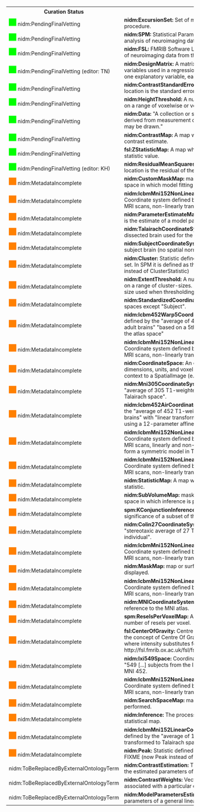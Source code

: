 <table>
<tr><th>Curation Status</th><th>Term</th></tr><tr><td><img src="../../../doc/content/specs/img/green.png?raw=true"/>  nidm:PendingFinalVetting</td><td><b>nidm:ExcursionSet: </b>Set of map elements surviving a thresholding procedure.</td></tr><tr><td><img src="../../../doc/content/specs/img/green.png?raw=true"/>  nidm:PendingFinalVetting</td><td><b>nidm:SPM: </b>Statistical Parametric Mapping software package for the analysis of neuroimaging data from the FIL Methods Group.</td></tr><tr><td><img src="../../../doc/content/specs/img/green.png?raw=true"/>  nidm:PendingFinalVetting</td><td><b>nidm:FSL: </b>FMRIB Software Library software package for the analysis of neuroimaging data from the FMRIB.</td></tr><tr><td><img src="../../../doc/content/specs/img/green.png?raw=true"/>  nidm:PendingFinalVetting (editor: TN)</td><td><b>nidm:DesignMatrix: </b>A matrix of values defining the explanatory variables used in a regression model.  Each column corresponds to one explanatory variable, each row corresponds to one observation.</td></tr><tr><td><img src="../../../doc/content/specs/img/green.png?raw=true"/>  nidm:PendingFinalVetting</td><td><b>nidm:ContrastStandardErrorMap: </b>A map whose value at each location is the standard error of a given contrast.</td></tr><tr><td><img src="../../../doc/content/specs/img/green.png?raw=true"/>  nidm:PendingFinalVetting</td><td><b>nidm:HeightThreshold: </b>A numerical value that establishes a bound on a range of voxelwise or vertex-wise defined statistic.
</td></tr><tr><td><img src="../../../doc/content/specs/img/green.png?raw=true"/>  nidm:PendingFinalVetting</td><td><b>nidm:Data: </b>"A collection or single item of factual information, derived from measurement or research, from which conclusions may be drawn."</td></tr><tr><td><img src="../../../doc/content/specs/img/green.png?raw=true"/>  nidm:PendingFinalVetting</td><td><b>nidm:ContrastMap: </b>A map whose value at each location is statistical contrast estimate.</td></tr><tr><td><img src="../../../doc/content/specs/img/green.png?raw=true"/>  nidm:PendingFinalVetting</td><td><b>fsl:ZStatisticMap: </b>A map whose value at each location is a Z-statistic value. </td></tr><tr><td><img src="../../../doc/content/specs/img/green.png?raw=true"/>  nidm:PendingFinalVetting (editor: KH)</td><td><b>nidm:ResidualMeanSquaresMap: </b>A map whose value at each location is the residual of the mean squares fit to the data.</td></tr><tr><td><img src="../../../doc/content/specs/img/orange.png?raw=true"/>  nidm:MetadataIncomplete</td><td><b>nidm:CustomMaskMap: </b>mask defined by the user to restrain the space in which model fitting is performed.</td></tr><tr><td><img src="../../../doc/content/specs/img/orange.png?raw=true"/>  nidm:MetadataIncomplete</td><td><b>nidm:IcbmMni152NonLinear2009cAsymmetricCoordinateSystem: </b>Coordinate system defined by the "average of 152 T1-weighted MRI scans, non-linearly transformed to MNI152 linear space".</td></tr><tr><td><img src="../../../doc/content/specs/img/orange.png?raw=true"/>  nidm:MetadataIncomplete</td><td><b>nidm:ParameterEstimateMap: </b>A map whose value at each location is the estimate of a model parameter.</td></tr><tr><td><img src="../../../doc/content/specs/img/orange.png?raw=true"/>  nidm:MetadataIncomplete</td><td><b>nidm:TalairachCoordinateSystem: </b>Reference space defined by the dissected brain used for the Talairach and Tournoux atlas.</td></tr><tr><td><img src="../../../doc/content/specs/img/orange.png?raw=true"/>  nidm:MetadataIncomplete</td><td><b>nidm:SubjectCoordinateSystem: </b>Coordinate system defined by the subject brain (no spatial normalisation applied).</td></tr><tr><td><img src="../../../doc/content/specs/img/orange.png?raw=true"/>  nidm:MetadataIncomplete</td><td><b>nidm:Cluster: </b>Statistic defined at the cluster-level in an excusion set. In SPM it is defined as the cluster size. FIXME (now Cluster instead of ClusterStatistic)</td></tr><tr><td><img src="../../../doc/content/specs/img/orange.png?raw=true"/>  nidm:MetadataIncomplete</td><td><b>nidm:ExtentThreshold: </b>A numerical value that establishes a bound on a range of cluster-sizes. / [from extentThresh:]        Minimum cluster size used when thresholding a statistic image        5voxels
</td></tr><tr><td><img src="../../../doc/content/specs/img/orange.png?raw=true"/>  nidm:MetadataIncomplete</td><td><b>nidm:StandardizedCoordinateSystem: </b>Parent of all reference spaces except "Subject".</td></tr><tr><td><img src="../../../doc/content/specs/img/orange.png?raw=true"/>  nidm:MetadataIncomplete</td><td><b>nidm:Icbm452Warp5CoordinateSystem: </b>Coordinate system defined by the "average of 452 T1-weighted MRIs of normal young adult brains" "based on a 5th order polynomial transformation into the atlas space"</td></tr><tr><td><img src="../../../doc/content/specs/img/orange.png?raw=true"/>  nidm:MetadataIncomplete</td><td><b>nidm:IcbmMni152NonLinear2009cSymmetricCoordinateSystem: </b>Coordinate system defined by the "average of 152 T1-weighted MRI scans, non-linearly transformed to MNI152 linear space".</td></tr><tr><td><img src="../../../doc/content/specs/img/orange.png?raw=true"/>  nidm:MetadataIncomplete</td><td><b>nidm:CoordinateSpace: </b>An entity with spatial attributes (e.g., dimensions, units, and voxel-to-world mapping) that provides context to a SpatialImage (e.g., a StatisticMap).</td></tr><tr><td><img src="../../../doc/content/specs/img/orange.png?raw=true"/>  nidm:MetadataIncomplete</td><td><b>nidm:Mni305CoordinateSystem: </b>Coordinate system defined by the "average of 305 T1-weighted MRI scans, linearly transformed to Talairach space".</td></tr><tr><td><img src="../../../doc/content/specs/img/orange.png?raw=true"/>  nidm:MetadataIncomplete</td><td><b>nidm:Icbm452AirCoordinateSystem: </b>Coordinate system defined by the "average of 452 T1-weighted MRIs of normal young adult brains" with "linear transforms of the subjects into the atlas space using a 12-parameter affine transformation"</td></tr><tr><td><img src="../../../doc/content/specs/img/orange.png?raw=true"/>  nidm:MetadataIncomplete</td><td><b>nidm:IcbmMni152NonLinear6thGenerationCoordinateSystem: </b>Coordinate system defined by the "average of 152 T1-weighted MRI scans, linearly and non-linearly (6 iterations) transformed to form a symmetric model in Talairach space"</td></tr><tr><td><img src="../../../doc/content/specs/img/orange.png?raw=true"/>  nidm:MetadataIncomplete</td><td><b>nidm:IcbmMni152NonLinear2009bAsymmetricCoordinateSystem: </b>Coordinate system defined by the "average of 152 T1-weighted MRI scans, non-linearly transformed to MNI152 linear space".</td></tr><tr><td><img src="../../../doc/content/specs/img/orange.png?raw=true"/>  nidm:MetadataIncomplete</td><td><b>nidm:StatisticMap: </b>A map whose value at each location is a statistic. </td></tr><tr><td><img src="../../../doc/content/specs/img/orange.png?raw=true"/>  nidm:MetadataIncomplete</td><td><b>nidm:SubVolumeMap: </b>mask defined by the user to restrain the space in which inference is performed.</td></tr><tr><td><img src="../../../doc/content/specs/img/orange.png?raw=true"/>  nidm:MetadataIncomplete</td><td><b>spm:KConjunctionInference: </b>Inference testing for the joint significance of a subset of the effects.</td></tr><tr><td><img src="../../../doc/content/specs/img/orange.png?raw=true"/>  nidm:MetadataIncomplete</td><td><b>nidm:Colin27CoordinateSystem: </b>Coordinate system defined by the "stereotaxic average of 27 T1-weighted MRI scans of the same individual".</td></tr><tr><td><img src="../../../doc/content/specs/img/orange.png?raw=true"/>  nidm:MetadataIncomplete</td><td><b>nidm:IcbmMni152NonLinear2009aSymmetricCoordinateSystem: </b>Coordinate system defined by the "average of 152 T1-weighted MRI scans, non-linearly transformed to MNI152 linear space".</td></tr><tr><td><img src="../../../doc/content/specs/img/orange.png?raw=true"/>  nidm:MetadataIncomplete</td><td><b>nidm:MaskMap: </b>map or surface on which the associated results are displayed. </td></tr><tr><td><img src="../../../doc/content/specs/img/orange.png?raw=true"/>  nidm:MetadataIncomplete</td><td><b>nidm:IcbmMni152NonLinear2009aAsymmetricCoordinateSystem: </b>Coordinate system defined by the "average of 152 T1-weighted MRI scans, non-linearly transformed to MNI152 linear space".</td></tr><tr><td><img src="../../../doc/content/specs/img/orange.png?raw=true"/>  nidm:MetadataIncomplete</td><td><b>nidm:MNICoordinateSystem: </b>Coordinate system defined with reference to the MNI atlas.</td></tr><tr><td><img src="../../../doc/content/specs/img/orange.png?raw=true"/>  nidm:MetadataIncomplete</td><td><b>spm:ReselsPerVoxelMap: </b>A map whose value at each location is the number of resels per voxel. </td></tr><tr><td><img src="../../../doc/content/specs/img/orange.png?raw=true"/>  nidm:MetadataIncomplete</td><td><b>fsl:CenterOfGravity: </b>Centre Of Gravity for the cluster, equivalent to the concept of Centre Of Gravity for a object with distributed mass, where intensity substitutes for mass in this case (definition from http://fsl.fmrib.ox.ac.uk/fsl/fslwiki/Cluster)</td></tr><tr><td><img src="../../../doc/content/specs/img/orange.png?raw=true"/>  nidm:MetadataIncomplete</td><td><b>nidm:Ixi549Space: </b>Coordinate system defined by the average of the "549 [...] subjects from the IXI dataset" linearly transformed to ICBM MNI 452.</td></tr><tr><td><img src="../../../doc/content/specs/img/orange.png?raw=true"/>  nidm:MetadataIncomplete</td><td><b>nidm:IcbmMni152NonLinear2009bSymmetricCoordinateSystem: </b>Coordinate system defined by the "average of 152 T1-weighted MRI scans, non-linearly transformed to MNI152 linear space".</td></tr><tr><td><img src="../../../doc/content/specs/img/orange.png?raw=true"/>  nidm:MetadataIncomplete</td><td><b>nidm:SearchSpaceMap: </b>mask in which the inference was performed.</td></tr><tr><td><img src="../../../doc/content/specs/img/orange.png?raw=true"/>  nidm:MetadataIncomplete</td><td><b>nidm:Inference: </b>The process of inferring the excursion set from a statistical map.</td></tr><tr><td><img src="../../../doc/content/specs/img/orange.png?raw=true"/>  nidm:MetadataIncomplete</td><td><b>nidm:IcbmMni152LinearCoordinateSystem: </b>Coordinate system defined by the "average of 152 T1-weighted MRI scans, linearly transformed to Talairach space".</td></tr><tr><td><img src="../../../doc/content/specs/img/orange.png?raw=true"/>  nidm:MetadataIncomplete</td><td><b>nidm:Peak: </b>Statistic defined at the peak-level in an excursion set. FIXME (now Peak instead of PeakStatistic)</td></tr><tr><td>nidm:ToBeReplacedByExternalOntologyTerm</td><td><b>nidm:ContrastEstimation: </b>The process of estimating a contrast from the estimated parameters of statistical model.</td></tr><tr><td>nidm:ToBeReplacedByExternalOntologyTerm</td><td><b>nidm:ContrastWeights: </b>Vector defining the linear combination associated with a particular contrast. </td></tr><tr><td>nidm:ToBeReplacedByExternalOntologyTerm</td><td><b>nidm:ModelParametersEstimation: </b>The process of estimating the parameters of a general linear model from the available data.</td></tr>
</table>